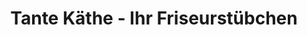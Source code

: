 ---
title: "Tante Käthe - Ihr Friseurstübchen"
url: /potsdam/tante-kaethe-ihr-friseurstuebchen/
shop: Friseur
---